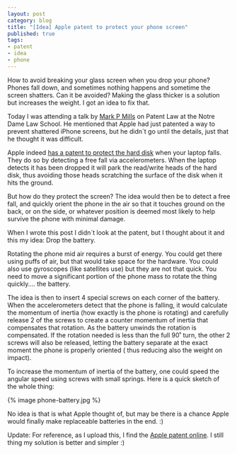 ```yaml
---
layout: post
category: blog 
title: "[Idea] Apple patent to protect your phone screen"
published: true 
tags:
- patent
- idea
- phone
---
```


How to avoid breaking your glass screen when you drop your phone?
Phones fall down, and sometimes nothing happens and sometime the screen
shatters. Can it be avoided? Making the glass thicker is a solution but
increases the weight. I got an idea to fix that.

<!--more-->
  Today I was attending a talk by [Mark P Mills](http://www.forbes.com/sites/markpmills/) on Patent Law at the Notre
Dame Law School. He mentioned that Apple had just patented a way to
prevent shattered iPhone screens, but he didn´t go until the details, 
just that he thought it was difficult.

Apple indeed [has a patent to protect the hard
disk](http://en.wikipedia.org/wiki/Sudden_Motion_Sensor) when your laptop
falls. They do so by detecting a free fall via accelerometers. When the
laptop detects it has been dropped it will park the read/write heads of the hard disk,
thus avoiding those heads scratching the surface of the disk when it hits the ground.

But how do they protect the screen? The idea would then be to detect a
free fall, and quickly orient the phone in the air so that it touches
ground on the back, or on the side, or whatever position is deemed most
likely to help survive the phone with minimal damage. 

When I wrote this post I didn´t look at the patent, but I thought about it and this my idea:
Drop the battery.

Rotating the phone mid air requires a burst of energy. You could get
there using puffs of air, but that would take space for the hardware.
You could also use gyroscopes (like satellites use) but they are not
that quick. You need to move a significant portion of the phone mass to
rotate the thing quickly.... the battery.

The idea is then to insert 4 special screws on each corner of the
battery. When the accelerometers detect that the phone is falling, it 
 would calculate the momentum of inertia (how exactly is the
phone is rotating) and carefully release 2 of the screws to create a
counter momentum of inertia that compensates
that rotation. As the battery unwinds the rotation is compensated. If
the rotation needed is less than the full 90˚ turn, the other
2 screws will also be released, letting the battery separate at the
exact moment the phone is properly oriented ( thus reducing also the weight on impact). 

To increase the momentum of inertia of the battery, one could speed the angular speed using screws with small springs. Here is a
quick sketch of the whole thing:

{% image phone-battery.jpg %}

No idea is that is what Apple thought of, but may be there is a chance
Apple would finally make replaceable batteries in the end. :)

Update: For reference, as I upload this, I find the [Apple patent
online](http://bsan.eu/17nQ1bv). I still thing my solution is better and
simpler :)

